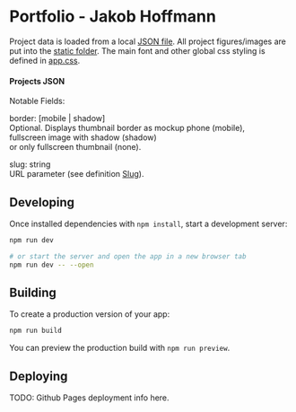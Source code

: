 # Portfolio - Jakob Hoffmann
Project data is loaded from a local [JSON file](src/projects.json).
All project figures/images are put into the [static folder](static/projects).
The main font and other global css styling is defined in [app.css](src/app.css).

#### Projects JSON

Notable Fields:

border: [mobile | shadow] \
Optional. Displays thumbnail border as mockup phone (mobile),\
fullscreen image with shadow (shadow)\
or only fullscreen thumbnail (none).

slug: string\
URL parameter (see definition [Slug](https://developer.mozilla.org/en-US/docs/Glossary/Slug)).

## Developing

Once installed dependencies with `npm install`, start a development server:

```bash
npm run dev

# or start the server and open the app in a new browser tab
npm run dev -- --open
```

## Building

To create a production version of your app:

```bash
npm run build
```

You can preview the production build with `npm run preview`.

## Deploying
TODO: Github Pages deployment info here.